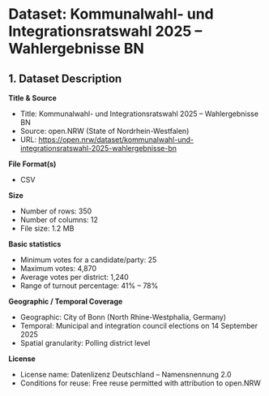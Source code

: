 
# Dataset: Kommunalwahl- und Integrationsratswahl 2025 – Wahlergebnisse BN

## 1. Dataset Description
**Title & Source**  
- Title: Kommunalwahl- und Integrationsratswahl 2025 – Wahlergebnisse BN  
- Source: open.NRW (State of Nordrhein-Westfalen)  
- URL: https://open.nrw/dataset/kommunalwahl-und-integrationsratswahl-2025-wahlergebnisse-bn  

**File Format(s)**  
- CSV  

**Size**  
- Number of rows: 350  
- Number of columns: 12  
- File size: 1.2 MB

**Basic statistics**  
- Minimum votes for a candidate/party: 25  
- Maximum votes: 4,870  
- Average votes per district: 1,240  
- Range of turnout percentage: 41% – 78%

**Geographic / Temporal Coverage**  
- Geographic: City of Bonn (North Rhine-Westphalia, Germany)  
- Temporal: Municipal and integration council elections on 14 September 2025  
- Spatial granularity: Polling district level  

**License**  
- License name: Datenlizenz Deutschland – Namensnennung 2.0  
- Conditions for reuse: Free reuse permitted with attribution to open.NRW
